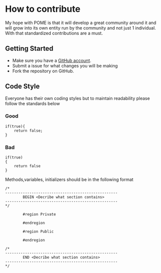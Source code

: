 # How to contribute

My hope with POME is that it will develop a great community around it and will grow into its own entity run by the community and not just 1 individual. With that standardized contributions are a must.

## Getting Started

* Make sure you have a [GitHub account](https://github.com/signup/free).
* Submit a issue for what changes you will be making
* Fork the repository on GitHub.

## Code Style
Everyone has their own coding styles but to maintain readability please follow the standards below

### Good
```
if(true){
	return false;
}
```

### Bad
```
if(true)
{
	return false
}
```

Methods,variables, initializers should be in the following format
```
/*
---------------------------------------------------
		BEGIN <Decribe what section contains>
---------------------------------------------------
*/

        #region Private

        #endregion

        #region Public

        #endregion

/*
---------------------------------------------------
		END <Decribe what section contains>
---------------------------------------------------
*/

```
